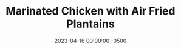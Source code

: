 ---
layout: post
title:  "Marinated Chicken with Air Fried Plantains"
date:   2023-04-16 00:00:00 -0500
categories:
- Recipes
- Chicken
permalink: /recipes/marinated-chicken
image: /assets/Food/Chicken/Marinated/marinated-cover.jpg
ing: marinated-ing
facts: marinated-facts
Prep: 15
Rest: 
Cook: 15
Source1: 
Source2: 
tags: 
- grill
- air fry
- bbq
- barbeque
- soy sauce
- breast
Description: Grilled chicken was something that my parents always had prepared in the freezer. They'd simply marinate a package of chicken in a Ziploc bag, and freeze it for a busy night. I've taken inspiration from that recipe, but I bake them since I live in an apartment, but grilling would be ideal. These chickens go great with virtually any side, but especially anything grilled as well, like some grilled or roasted zucchini, or here I air fryed a plantian.
Instructions:
- Slice each chicken breast into 2-3 cutlets. Evenly thin out the chicken, and pound it down if needed<br><br>

- Add spices (Italian seasoning, paprika, cumin, chili and onion powder, black pepper, soy sauce, lemon juice, and olive oil) and chicken to a Ziploc bag, shake until chicken is well coated. Can marinate in the fridge for a few hours or up to a day in you want<br><br>

- Grill on a grill pan or bake in the oven (400F, 12-14 minutes)<br><br>
- <center><img src="/assets/Food/Chicken/Marinated/marinated-3.jpg" alt="" class="instruction-image"></center><br><br>

- For your plantains, preheat your air fryer to 370F. Use a knife to peel the plantain keeping it in one piece. Air fry for 16 minutes, filling halfway<br><br>

- Remove to a cutting board and slice. Lightly sprinkle with salt, and serve<br><br>
- <center><img src="/assets/Food/Chicken/Marinated/marinated-5.jpg" alt="" class="instruction-image"></center>
---